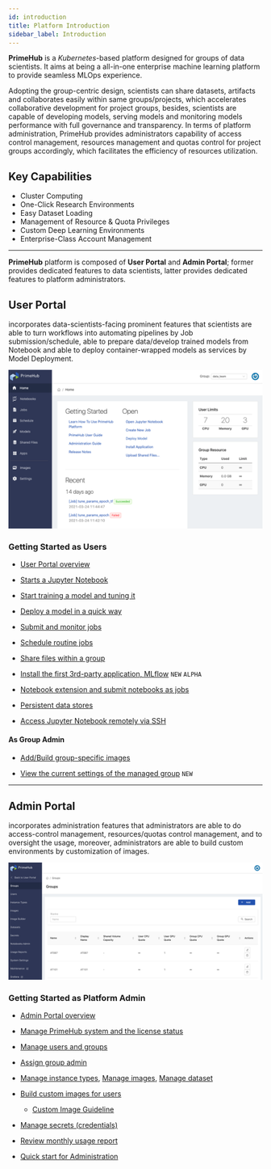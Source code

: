 ```yaml
---
id: introduction
title: Platform Introduction
sidebar_label: Introduction
---
```



**PrimeHub** is a *Kubernetes*-based platform designed for groups of data scientists. It aims at being a all-in-one enterprise machine learning platform to provide seamless MLOps experience.

Adopting the group-centric design, scientists can share datasets, artifacts and collaborates easily within same groups/projects, which accelerates collaborative development for project groups, besides, scientists are capable of developing models, serving models and monitoring models performance with full governance and transparency. In terms of platform administration, PrimeHub provides administrators capability of access control management, resources management and quotas control for project groups accordingly, which facilitates the efficiency of resources utilization.

## Key Capabilities

+ Cluster Computing
+ One-Click Research Environments
+ Easy Dataset Loading
+ Management of Resource & Quota Privileges
+ Custom Deep Learning Environments
+ Enterprise-Class Account Management

---

**PrimeHub** platform is composed of **User Portal** and **Admin Portal**; former provides dedicated features to data scientists, latter provides dedicated features to platform administrators.

## User Portal

incorporates data-scientists-facing prominent features that scientists are able to turn workflows into automating pipelines by Job submission/schedule, able to prepare data/develop trained models from Notebook and able to deploy container-wrapped models as services by Model Deployment.

![landing-user.png](assets/v35-landing-user.png)


### Getting Started as Users

+ [User Portal overview](quickstart/login-portal-user.md)

+ [Starts a Jupyter Notebook](quickstart/launch-project)

+ [Start training a model and tuning it](quickstart/qs-primehub)

+ [Deploy a model in a quick way](quickstart/qs-primehub-deploy)

+ [Submit and monitor jobs](job-submission-feature)

+ [Schedule routine jobs](job-scheduling-feature)

+ [Share files within a group](shared-files)

+ [Install the first 3rd-party application, MLflow](primehub-app) `NEW` `ALPHA`

+ [Notebook extension and submit notebooks as jobs](ph-notebook-extension)

+ [Persistent data stores](quickstart/nb-data-store)

+ [Access Jupyter Notebook remotely via SSH](guide_manual/ssh-config)

#### As Group Admin

+ [Add/Build group-specific images](group-image)

+ [View the current settings of the managed group](group-setting) `NEW`

---

## Admin Portal

incorporates administration features that administrators are able to do access-control management, resources/quotas control management, and to oversight the usage, moreover, administrators are able to build custom environments by customization of images.

![](assets/v3-admin-portal_v31.png)

### Getting Started as Platform Admin

+ [Admin Portal overview](quickstart/login-portal-admin)

+ [Manage PrimeHub system and the license status](guide_manual/admin-system)

+ [Manage users and groups](guide_manual/admin-user)

+ [Assign group admin](guide_manual/admin-group#members)

+ [Manage instance types](guide_manual/admin-instancetype), [Manage images](guide_manual/admin-image), [Manage dataset](guide_manual/admin-dataset)

+ [Build custom images for users](guide_manual/admin-build-image)
  + [Custom Image Guideline](guide_manual/custom-image-guideline)

+ [Manage secrets (credentials)](guide_manual/admin-secret.md)

+ [Review monthly usage report](guide_manual/admin-report)

+ [Quick start for Administration](quickstart/create-user)
